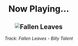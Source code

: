 <div align="center"> 
<h1>Now Playing...</h1>

![Fallen Leaves](https://i.scdn.co/image/ab67616d00001e0251ad1636a7d0456ad972a71c)
--
_<p>Track: Fallen Leaves - Billy Talent </p>_
</div>
